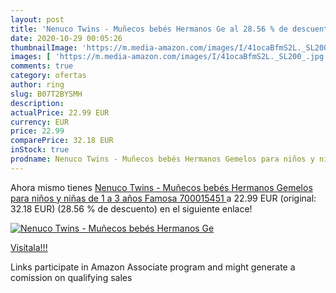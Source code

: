 ```yaml
---
layout: post
title: 'Nenuco Twins - Muñecos bebés Hermanos Ge al 28.56 % de descuento'
date: 2020-10-29 00:05:26
thumbnailImage: 'https://m.media-amazon.com/images/I/41ocaBfmS2L._SL200_.jpg'
images: [ 'https://m.media-amazon.com/images/I/41ocaBfmS2L._SL200_.jpg' ]
comments: true
category: ofertas
author: ring
slug: B07T2BYSMH
description:
actualPrice: 22.99 EUR
currency: EUR
price: 22.99
comparePrice: 32.18 EUR
inStock: true
prodname: Nenuco Twins - Muñecos bebés Hermanos Gemelos para niños y niñas de 1 a 3 años  Famosa 700015451 
---
```


Ahora mismo tienes [Nenuco Twins - Muñecos bebés Hermanos Gemelos para niños y niñas de 1 a 3 años  Famosa 700015451 ](https://www.amazon.es/dp/B07T2BYSMH/?tag=tolees-21) a 22.99 EUR (original: 32.18 EUR) (28.56 %  de descuento) en el siguiente enlace!

[![Nenuco Twins - Muñecos bebés Hermanos Ge](https://m.media-amazon.com/images/I/41ocaBfmS2L._SL200_.jpg)](https://www.amazon.es/dp/B07T2BYSMH/?tag=tolees-21)

[Visítala!!!](https://www.amazon.es/dp/B07T2BYSMH/?tag=tolees-21)

Links participate in Amazon Associate program and might generate a comission on qualifying sales
